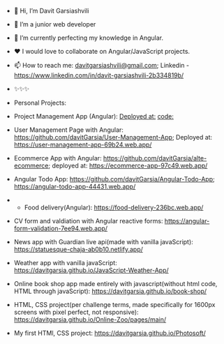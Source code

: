 - 👋 Hi, I’m Davit Garsiashvili
- 👀 I’m a junior web developer
- 🌱 I’m currently perfecting my knowledge in Angular.
- ❤️ I would love to collaborate on Angular/JavaScript projects.
- 📫 How to reach me:  davitgarsiashvili@gmail.com; Linkedin - https://www.linkedin.com/in/davit-garsiashvili-2b334819b/

- ✨✨✨ 
- Personal Projects: 
- Project Management App (Angular): [Deployed at:](https://project-management-app-19bb8.web.app/) [code:](https://github.com/davitGarsia/Task-Manager/tree/finished)
- User Management Page with Angular: https://github.com/davitGarsia/User-Management-App; Deployed at: https://user-management-app-69b24.web.app/
- Ecommerce App with Angular: https://github.com/davitGarsia/alte-ecommerce; deployed at: https://ecommerce-app-97c49.web.app/
- Angular Todo App: https://github.com/davitGarsia/Angular-Todo-App; https://angular-todo-app-44431.web.app/
- - Food delivery(Angular): https://food-delivery-236bc.web.app/
- CV form and valdiation with Angular reactive forms: https://angular-form-validation-7ee94.web.app/
- News app with Guardian live api(made with vanilla javaScript): https://statuesque-chaja-ab0b10.netlify.app/
- Weather app with vanilla javaScript: https://davitgarsia.github.io/JavaScript-Weather-App/
- Online book shop app made entirely with javascript(without html code, HTML through javaScript): https://davitgarsia.github.io/book-shop/
- HTML, CSS project(per challenge terms, made specifically for 1600px screens with pixel perfect, not responsive): https://davitgarsia.github.io/Online-Zoo/pages/main/
- My first HTMl, CSS project: https://davitgarsia.github.io/Photosoft/

